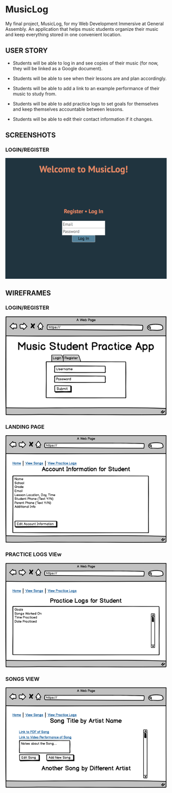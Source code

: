 # MusicLog

My final project, MusicLog, for my Web Development Immersive at General Assembly. An application that helps music students organize their music and keep everything stored in one convenient location.

## USER STORY

- Students will be able to log in and see copies of their music (for now, they will be linked as a Google document). 

- Students will be able to see when their lessons are and plan accordingly.

- Students will be able to add a link to an example performance of their music to study from.

- Students will be able to add practice logs to set goals for themselves and keep themselves accountable between lessons.

- Students will be able to edit their contact information if it changes.


## SCREENSHOTS

### LOGIN/REGISTER
![Login/Register Screenshot](screenshots/loginregister_screenshot.png)

<!-- ### LANDING PAGE
![Landing Page Screenshot](screenshots/landingpage_screenshot.png)

### PRACTICE LOGS VIEW
![Practice Logs View Screenshot](screenshots/practicelogs_screenshot.png)

### SONGS VIEW
![Songs View Screenshot](screenshots/songs_screenshot.png) -->


## WIREFRAMES

### LOGIN/REGISTER 
![Login/Register Wireframe](wireframes/login_register.png)

### LANDING PAGE
![Landing Page Wireframe](wireframes/landing_page.png)

### PRACTICE LOGS VIEw
![Practice Logs View Wireframe](wireframes/practice_logs.png)

### SONGS VIEW
![Songs View Wireframe](wireframes/songs_view.png)